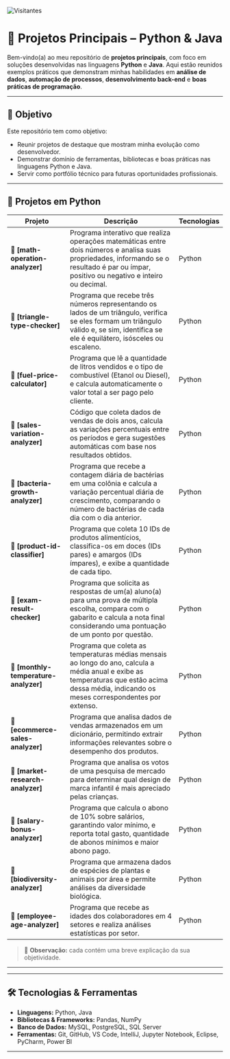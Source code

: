 ![Visitantes](https://komarev.com/ghpvc/?username=leonardoloss&label=Visualizações&color=0e75b6&style=flat)

# 🚀 Projetos Principais – Python & Java

Bem-vindo(a) ao meu repositório de **projetos principais**, com foco em soluções desenvolvidas nas linguagens **Python** e **Java**. Aqui estão reunidos exemplos práticos que demonstram minhas habilidades em **análise de dados**, **automação de processos**, **desenvolvimento back-end** e **boas práticas de programação**.

---

## 🎯 Objetivo

Este repositório tem como objetivo:

- Reunir projetos de destaque que mostram minha evolução como desenvolvedor.
- Demonstrar domínio de ferramentas, bibliotecas e boas práticas nas linguagens Python e Java.
- Servir como portfólio técnico para futuras oportunidades profissionais.

---

## 🐍 Projetos em Python

| Projeto | Descrição | Tecnologias |
|--------|-----------|-------------|
| **📁 [math-operation-analyzer]** | Programa interativo que realiza operações matemáticas entre dois números e analisa suas propriedades, informando se o resultado é par ou ímpar, positivo ou negativo e inteiro ou decimal. | Python |
| **📁 [triangle-type-checker]** | Programa que recebe três números representando os lados de um triângulo, verifica se eles formam um triângulo válido e, se sim, identifica se ele é equilátero, isósceles ou escaleno. | Python |
| **📁 [fuel-price-calculator]** | Programa que lê a quantidade de litros vendidos e o tipo de combustível (Etanol ou Diesel), e calcula automaticamente o valor total a ser pago pelo cliente. | Python |
| **📁 [sales-variation-analyzer]** | Código que coleta dados de vendas de dois anos, calcula as variações percentuais entre os períodos e gera sugestões automáticas com base nos resultados obtidos. | Python |
| **📁 [bacteria-growth-analyzer]** | Programa que recebe a contagem diária de bactérias em uma colônia e calcula a variação percentual diária de crescimento, comparando o número de bactérias de cada dia com o dia anterior. | Python |
| **📁 [product-id-classifier]** | Programa que coleta 10 IDs de produtos alimentícios, classifica-os em doces (IDs pares) e amargos (IDs ímpares), e exibe a quantidade de cada tipo. | Python |
| **📁 [exam-result-checker]** | Programa que solicita as respostas de um(a) aluno(a) para uma prova de múltipla escolha, compara com o gabarito e calcula a nota final considerando uma pontuação de um ponto por questão. | Python |
| **📁 [monthly-temperature-analyzer]** | Programa que coleta as temperaturas médias mensais ao longo do ano, calcula a média anual e exibe as temperaturas que estão acima dessa média, indicando os meses correspondentes por extenso. | Python |
| **📁 [ecommerce-sales-analyzer]** | Programa que analisa dados de vendas armazenados em um dicionário, permitindo extrair informações relevantes sobre o desempenho dos produtos. | Python |
| **📁 [market-research-analyzer]** | Programa que analisa os votos de uma pesquisa de mercado para determinar qual design de marca infantil é mais apreciado pelas crianças. | Python |
| **📁 [salary-bonus-analyzer]** | Programa que calcula o abono de 10% sobre salários, garantindo valor mínimo, e reporta total gasto, quantidade de abonos mínimos e maior abono pago. | Python |
| **📁 [biodiversity-analyzer]** | Programa que armazena dados de espécies de plantas e animais por área e permite análises da diversidade biológica. | Python |
| **📁 [employee-age-analyzer]** | Programa que recebe as idades dos colaboradores em 4 setores e realiza análises estatísticas por setor. | Python |


> 🔧 **Observação:** cada contém uma breve explicação da sua objetividade.

---

---

## 🛠️ Tecnologias & Ferramentas

- **Linguagens:** Python, Java  
- **Bibliotecas & Frameworks:** Pandas, NumPy 
- **Banco de Dados:** MySQL, PostgreSQL, SQL Server
- **Ferramentas:** Git, GitHub, VS Code, IntelliJ, Jupyter Notebook, Eclipse, PyCharm, Power BI

---
